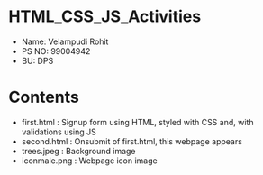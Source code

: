 # HTML_CSS_JS_Activities

- Name: Velampudi Rohit
- PS NO: 99004942
- BU: DPS

# Contents

- first.html : Signup form using HTML, styled with CSS and, with validations using JS
- second.html : Onsubmit of first.html, this webpage appears
- trees.jpeg : Background image
- iconmale.png : Webpage icon image
